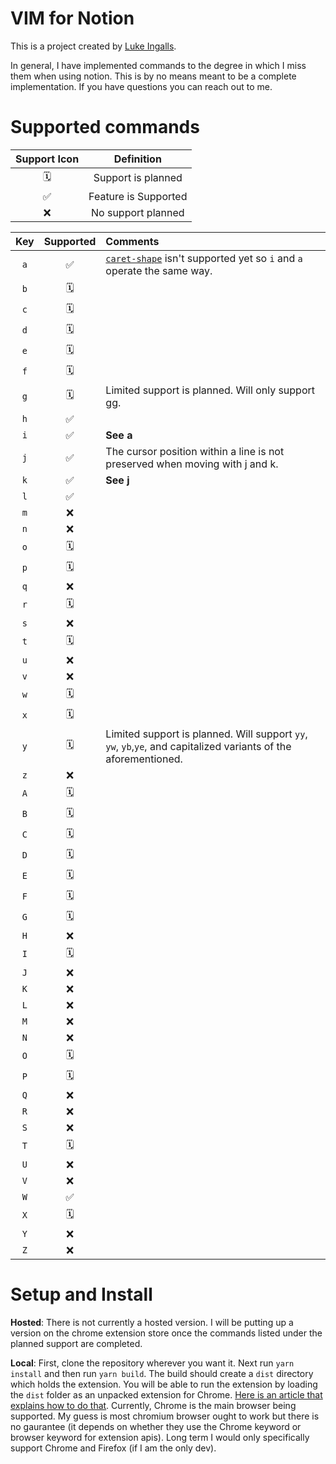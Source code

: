 # VIM for Notion

This is a project created by [Luke Ingalls](https://www.linkedin.com/in/luke-ingalls/).

In general, I have implemented commands to the degree in which I miss them when using notion. This is by no means meant to be a complete implementation. If you have questions you can reach out to me.

# Supported commands

| Support Icon |      Definition      |
| :----------: | :------------------: |
|      🗓       |  Support is planned  |
|      ✅      | Feature is Supported |
|      ❌      |  No support planned  |

| Key | Supported | Comments                                                                                                                           |
| :-: | :-------: | :--------------------------------------------------------------------------------------------------------------------------------- |
| `a` |    ✅     | [`caret-shape`](https://css-tricks.com/almanac/properties/c/caret-shape/) isn't supported yet so `i` and `a` operate the same way. |
| `b` |     🗓     |                                                                                                                                    |
| `c` |     🗓     |                                                                                                                                    |
| `d` |     🗓     |                                                                                                                                    |
| `e` |     🗓     |                                                                                                                                    |
| `f` |     🗓     |                                                                                                                                    |
| `g` |     🗓     | Limited support is planned. Will only support gg.                                                                                  |
| `h` |    ✅     |                                                                                                                                    |
| `i` |    ✅     | **See a**                                                                                                                          |
| `j` |    ✅     | The cursor position within a line is not preserved when moving with j and k.                                                       |
| `k` |    ✅     | **See j**                                                                                                                          |
| `l` |    ✅     |                                                                                                                                    |
| `m` |    ❌     |                                                                                                                                    |
| `n` |    ❌     |                                                                                                                                    |
| `o` |     🗓     |                                                                                                                                    |
| `p` |     🗓     |                                                                                                                                    |
| `q` |    ❌     |                                                                                                                                    |
| `r` |     🗓     |                                                                                                                                    |
| `s` |    ❌     |                                                                                                                                    |
| `t` |     🗓     |                                                                                                                                    |
| `u` |    ❌     |                                                                                                                                    |
| `v` |    ❌     |                                                                                                                                    |
| `w` |     🗓     |                                                                                                                                    |
| `x` |     🗓     |                                                                                                                                    |
| `y` |     🗓     | Limited support is planned. Will support `yy`, `yw`, `yb`,`ye`, and capitalized variants of the aforementioned.                    |
| `z` |    ❌     |                                                                                                                                    |
| `A` |     🗓     |                                                                                                                                    |
| `B` |     🗓     |                                                                                                                                    |
| `C` |     🗓     |                                                                                                                                    |
| `D` |     🗓     |                                                                                                                                    |
| `E` |     🗓     |                                                                                                                                    |
| `F` |     🗓     |                                                                                                                                    |
| `G` |     🗓     |                                                                                                                                    |
| `H` |    ❌     |                                                                                                                                    |
| `I` |     🗓     |                                                                                                                                    |
| `J` |    ❌     |                                                                                                                                    |
| `K` |    ❌     |                                                                                                                                    |
| `L` |    ❌     |                                                                                                                                    |
| `M` |    ❌     |                                                                                                                                    |
| `N` |    ❌     |                                                                                                                                    |
| `O` |     🗓     |                                                                                                                                    |
| `P` |     🗓     |                                                                                                                                    |
| `Q` |    ❌     |                                                                                                                                    |
| `R` |    ❌     |                                                                                                                                    |
| `S` |    ❌     |                                                                                                                                    |
| `T` |     🗓     |                                                                                                                                    |
| `U` |    ❌     |                                                                                                                                    |
| `V` |    ❌     |                                                                                                                                    |
| `W` |    ✅     |                                                                                                                                    |
| `X` |     🗓     |                                                                                                                                    |
| `Y` |    ❌     |                                                                                                                                    |
| `Z` |    ❌     |                                                                                                                                    |

# Setup and Install

**Hosted**: There is not currently a hosted version. I will be putting up a version on the chrome extension store once the commands listed under the planned support are completed.

**Local**: First, clone the repository wherever you want it. Next run `yarn install` and then run `yarn build`. The build should create a `dist` directory which holds the extension. You will be able to run the extension by loading the `dist` folder as an unpacked extension for Chrome. [Here is an article that explains how to do that](https://webkul.com/blog/how-to-install-the-unpacked-extension-in-chrome/).
Currently, Chrome is the main browser being supported. My guess is most chromium browser ought to work but there is no gaurantee (it depends on whether they use the Chrome keyword or browser keyword for extension apis). Long term I would only specifically support Chrome and Firefox (if I am the only dev).
